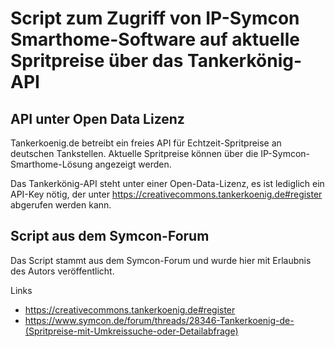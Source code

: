 # Script zum Zugriff von IP-Symcon Smarthome-Software auf aktuelle Spritpreise über das Tankerkönig-API

## API unter Open Data Lizenz
Tankerkoenig.de betreibt ein freies API für Echtzeit-Spritpreise an deutschen Tankstellen. Aktuelle Spritpreise können über die IP-Symcon-Smarthome-Lösung angezeigt werden.

Das Tankerkönig-API steht unter einer Open-Data-Lizenz, es ist lediglich ein API-Key nötig, der unter https://creativecommons.tankerkoenig.de#register abgerufen werden kann.

## Script aus dem Symcon-Forum
Das Script stammt aus dem Symcon-Forum und wurde hier mit Erlaubnis des Autors veröffentlicht.



Links
- https://creativecommons.tankerkoenig.de#register
- https://www.symcon.de/forum/threads/28346-Tankerkoenig-de-(Spritpreise-mit-Umkreissuche-oder-Detailabfrage)
